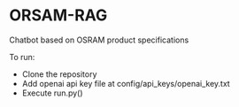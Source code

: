 # ORSAM-RAG

Chatbot based on OSRAM product specifications

To run:
 - Clone the repository
 - Add openai api key file at config/api_keys/openai_key.txt
 - Execute run.py()
